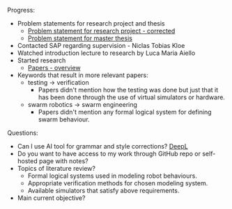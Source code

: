 Progress:
- Problem statements for research project and thesis
	- [Problem statement for research project - corrected](Formal/Problem%20statement%20for%20research%20project%20-%20corrected.md)
	- [Problem statement for master thesis](Formal/Problem%20statement%20for%20master%20thesis.md)
- Contacted SAP regarding supervision - Niclas Tobias Kloe
- Watched introduction lecture to research by Luca Maria Aiello
- Started research
	- [Papers - overview](Notes/Papers%20-%20overview.md)
- Keywords that result in more relevant papers:
	- testing $\rightarrow$ verification
		- Papers didn't mention how the testing was done but just that it has been done through the use of virtual simulators or hardware.
	- swarm robotics $\rightarrow$ swarm engineering
		- Papers didn't mention any formal logical system for defining swarm behaviour.

Questions:
- Can I use AI tool for grammar and style corrections? [DeepL](https://www.deepl.com/write)
- Do you want to have access to my work through GitHub repo or self-hosted page with notes?
- Topics of literature review?
	- Formal logical systems used in modeling robot behaviours.
	- Appropriate verification methods for chosen modeling system.
	- Available simulators that satisfy above requirements.
- Main current objective?

